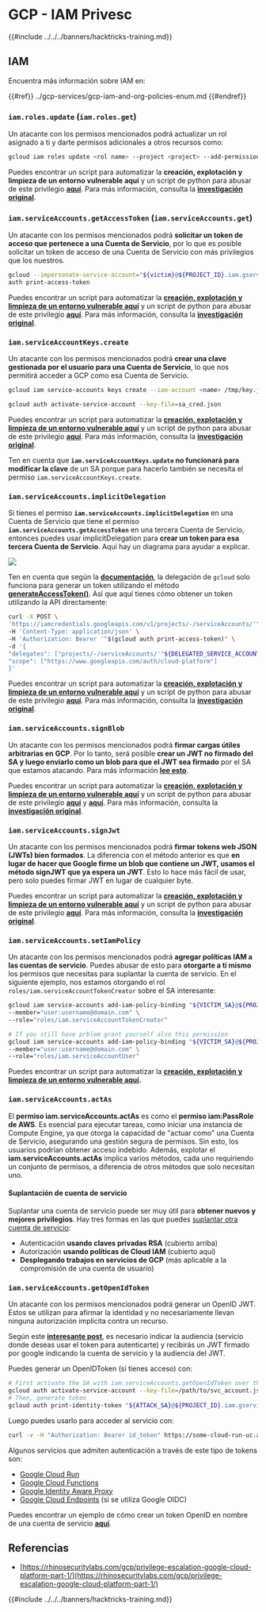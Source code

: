 # GCP - IAM Privesc

{{#include ../../../banners/hacktricks-training.md}}

## IAM

Encuentra más información sobre IAM en:

{{#ref}}
../gcp-services/gcp-iam-and-org-policies-enum.md
{{#endref}}

### `iam.roles.update` (`iam.roles.get`)

Un atacante con los permisos mencionados podrá actualizar un rol asignado a ti y darte permisos adicionales a otros recursos como:
```bash
gcloud iam roles update <rol name> --project <project> --add-permissions <permission>
```
Puedes encontrar un script para automatizar la **creación, explotación y limpieza de un entorno vulnerable aquí** y un script de python para abusar de este privilegio [**aquí**](https://github.com/RhinoSecurityLabs/GCP-IAM-Privilege-Escalation/blob/master/ExploitScripts/iam.roles.update.py). Para más información, consulta la [**investigación original**](https://rhinosecuritylabs.com/gcp/privilege-escalation-google-cloud-platform-part-1/).

### `iam.serviceAccounts.getAccessToken` (`iam.serviceAccounts.get`)

Un atacante con los permisos mencionados podrá **solicitar un token de acceso que pertenece a una Cuenta de Servicio**, por lo que es posible solicitar un token de acceso de una Cuenta de Servicio con más privilegios que los nuestros.
```bash
gcloud --impersonate-service-account="${victim}@${PROJECT_ID}.iam.gserviceaccount.com" \
auth print-access-token
```
Puedes encontrar un script para automatizar la [**creación, explotación y limpieza de un entorno vulnerable aquí**](https://github.com/carlospolop/gcp_privesc_scripts/blob/main/tests/4-iam.serviceAccounts.getAccessToken.sh) y un script de python para abusar de este privilegio [**aquí**](https://github.com/RhinoSecurityLabs/GCP-IAM-Privilege-Escalation/blob/master/ExploitScripts/iam.serviceAccounts.getAccessToken.py). Para más información, consulta la [**investigación original**](https://rhinosecuritylabs.com/gcp/privilege-escalation-google-cloud-platform-part-1/).

### `iam.serviceAccountKeys.create`

Un atacante con los permisos mencionados podrá **crear una clave gestionada por el usuario para una Cuenta de Servicio**, lo que nos permitirá acceder a GCP como esa Cuenta de Servicio.
```bash
gcloud iam service-accounts keys create --iam-account <name> /tmp/key.json

gcloud auth activate-service-account --key-file=sa_cred.json
```
Puedes encontrar un script para automatizar la [**creación, explotación y limpieza de un entorno vulnerable aquí**](https://github.com/carlospolop/gcp_privesc_scripts/blob/main/tests/3-iam.serviceAccountKeys.create.sh) y un script de python para abusar de este privilegio [**aquí**](https://github.com/RhinoSecurityLabs/GCP-IAM-Privilege-Escalation/blob/master/ExploitScripts/iam.serviceAccountKeys.create.py). Para más información, consulta la [**investigación original**](https://rhinosecuritylabs.com/gcp/privilege-escalation-google-cloud-platform-part-1/).

Ten en cuenta que **`iam.serviceAccountKeys.update` no funcionará para modificar la clave** de un SA porque para hacerlo también se necesita el permiso `iam.serviceAccountKeys.create`.

### `iam.serviceAccounts.implicitDelegation`

Si tienes el permiso **`iam.serviceAccounts.implicitDelegation`** en una Cuenta de Servicio que tiene el permiso **`iam.serviceAccounts.getAccessToken`** en una tercera Cuenta de Servicio, entonces puedes usar implicitDelegation para **crear un token para esa tercera Cuenta de Servicio**. Aquí hay un diagrama para ayudar a explicar.

![](https://rhinosecuritylabs.com/wp-content/uploads/2020/04/image2-500x493.png)

Ten en cuenta que según la [**documentación**](https://cloud.google.com/iam/docs/understanding-service-accounts), la delegación de `gcloud` solo funciona para generar un token utilizando el método [**generateAccessToken()**](https://cloud.google.com/iam/credentials/reference/rest/v1/projects.serviceAccounts/generateAccessToken). Así que aquí tienes cómo obtener un token utilizando la API directamente:
```bash
curl -X POST \
'https://iamcredentials.googleapis.com/v1/projects/-/serviceAccounts/'"${TARGET_SERVICE_ACCOUNT}"':generateAccessToken' \
-H 'Content-Type: application/json' \
-H 'Authorization: Bearer '"$(gcloud auth print-access-token)" \
-d '{
"delegates": ["projects/-/serviceAccounts/'"${DELEGATED_SERVICE_ACCOUNT}"'"],
"scope": ["https://www.googleapis.com/auth/cloud-platform"]
}'
```
Puedes encontrar un script para automatizar la [**creación, explotación y limpieza de un entorno vulnerable aquí**](https://github.com/carlospolop/gcp_privesc_scripts/blob/main/tests/5-iam.serviceAccounts.implicitDelegation.sh) y un script de python para abusar de este privilegio [**aquí**](https://github.com/RhinoSecurityLabs/GCP-IAM-Privilege-Escalation/blob/master/ExploitScripts/iam.serviceAccounts.implicitDelegation.py). Para más información, consulta la [**investigación original**](https://rhinosecuritylabs.com/gcp/privilege-escalation-google-cloud-platform-part-1/).

### `iam.serviceAccounts.signBlob`

Un atacante con los permisos mencionados podrá **firmar cargas útiles arbitrarias en GCP**. Por lo tanto, será posible **crear un JWT no firmado del SA y luego enviarlo como un blob para que el JWT sea firmado** por el SA que estamos atacando. Para más información [**lee esto**](https://medium.com/google-cloud/using-serviceaccountactor-iam-role-for-account-impersonation-on-google-cloud-platform-a9e7118480ed).

Puedes encontrar un script para automatizar la [**creación, explotación y limpieza de un entorno vulnerable aquí**](https://github.com/carlospolop/gcp_privesc_scripts/blob/main/tests/6-iam.serviceAccounts.signBlob.sh) y un script de python para abusar de este privilegio [**aquí**](https://github.com/RhinoSecurityLabs/GCP-IAM-Privilege-Escalation/blob/master/ExploitScripts/iam.serviceAccounts.signBlob-accessToken.py) y [**aquí**](https://github.com/RhinoSecurityLabs/GCP-IAM-Privilege-Escalation/blob/master/ExploitScripts/iam.serviceAccounts.signBlob-gcsSignedUrl.py). Para más información, consulta la [**investigación original**](https://rhinosecuritylabs.com/gcp/privilege-escalation-google-cloud-platform-part-1/).

### `iam.serviceAccounts.signJwt`

Un atacante con los permisos mencionados podrá **firmar tokens web JSON (JWTs) bien formados**. La diferencia con el método anterior es que **en lugar de hacer que Google firme un blob que contiene un JWT, usamos el método signJWT que ya espera un JWT**. Esto lo hace más fácil de usar, pero solo puedes firmar JWT en lugar de cualquier byte.

Puedes encontrar un script para automatizar la [**creación, explotación y limpieza de un entorno vulnerable aquí**](https://github.com/carlospolop/gcp_privesc_scripts/blob/main/tests/7-iam.serviceAccounts.signJWT.sh) y un script de python para abusar de este privilegio [**aquí**](https://github.com/RhinoSecurityLabs/GCP-IAM-Privilege-Escalation/blob/master/ExploitScripts/iam.serviceAccounts.signJWT.py). Para más información, consulta la [**investigación original**](https://rhinosecuritylabs.com/gcp/privilege-escalation-google-cloud-platform-part-1/).

### `iam.serviceAccounts.setIamPolicy` <a href="#iam.serviceaccounts.setiampolicy" id="iam.serviceaccounts.setiampolicy"></a>

Un atacante con los permisos mencionados podrá **agregar políticas IAM a las cuentas de servicio**. Puedes abusar de esto para **otorgarte a ti mismo** los permisos que necesitas para suplantar la cuenta de servicio. En el siguiente ejemplo, nos estamos otorgando el rol `roles/iam.serviceAccountTokenCreator` sobre el SA interesante:
```bash
gcloud iam service-accounts add-iam-policy-binding "${VICTIM_SA}@${PROJECT_ID}.iam.gserviceaccount.com" \
--member="user:username@domain.com" \
--role="roles/iam.serviceAccountTokenCreator"

# If you still have prblem grant yourself also this permission
gcloud iam service-accounts add-iam-policy-binding "${VICTIM_SA}@${PROJECT_ID}.iam.gserviceaccount.com" \ \
--member="user:username@domain.com" \
--role="roles/iam.serviceAccountUser"
```
Puedes encontrar un script para automatizar la [**creación, explotación y limpieza de un entorno vulnerable aquí**](https://github.com/carlospolop/gcp_privesc_scripts/blob/main/tests/d-iam.serviceAccounts.setIamPolicy.sh)**.**

### `iam.serviceAccounts.actAs`

El **permiso iam.serviceAccounts.actAs** es como el **permiso iam:PassRole de AWS**. Es esencial para ejecutar tareas, como iniciar una instancia de Compute Engine, ya que otorga la capacidad de "actuar como" una Cuenta de Servicio, asegurando una gestión segura de permisos. Sin esto, los usuarios podrían obtener acceso indebido. Además, explotar el **iam.serviceAccounts.actAs** implica varios métodos, cada uno requiriendo un conjunto de permisos, a diferencia de otros métodos que solo necesitan uno.

#### Suplantación de cuenta de servicio <a href="#service-account-impersonation" id="service-account-impersonation"></a>

Suplantar una cuenta de servicio puede ser muy útil para **obtener nuevos y mejores privilegios**. Hay tres formas en las que puedes [suplantar otra cuenta de servicio](https://cloud.google.com/iam/docs/understanding-service-accounts#impersonating_a_service_account):

- Autenticación **usando claves privadas RSA** (cubierto arriba)
- Autorización **usando políticas de Cloud IAM** (cubierto aquí)
- **Desplegando trabajos en servicios de GCP** (más aplicable a la compromisión de una cuenta de usuario)

### `iam.serviceAccounts.getOpenIdToken`

Un atacante con los permisos mencionados podrá generar un OpenID JWT. Estos se utilizan para afirmar la identidad y no necesariamente llevan ninguna autorización implícita contra un recurso.

Según este [**interesante post**](https://medium.com/google-cloud/authenticating-using-google-openid-connect-tokens-e7675051213b), es necesario indicar la audiencia (servicio donde deseas usar el token para autenticarte) y recibirás un JWT firmado por google indicando la cuenta de servicio y la audiencia del JWT.

Puedes generar un OpenIDToken (si tienes acceso) con:
```bash
# First activate the SA with iam.serviceAccounts.getOpenIdToken over the other SA
gcloud auth activate-service-account --key-file=/path/to/svc_account.json
# Then, generate token
gcloud auth print-identity-token "${ATTACK_SA}@${PROJECT_ID}.iam.gserviceaccount.com" --audiences=https://example.com
```
Luego puedes usarlo para acceder al servicio con:
```bash
curl -v -H "Authorization: Bearer id_token" https://some-cloud-run-uc.a.run.app
```
Algunos servicios que admiten autenticación a través de este tipo de tokens son:

- [Google Cloud Run](https://cloud.google.com/run/)
- [Google Cloud Functions](https://cloud.google.com/functions/docs/)
- [Google Identity Aware Proxy](https://cloud.google.com/iap/docs/authentication-howto)
- [Google Cloud Endpoints](https://cloud.google.com/endpoints/docs/openapi/authenticating-users-google-id) (si se utiliza Google OIDC)

Puedes encontrar un ejemplo de cómo crear un token OpenID en nombre de una cuenta de servicio [**aquí**](https://github.com/carlospolop-forks/GCP-IAM-Privilege-Escalation/blob/master/ExploitScripts/iam.serviceAccounts.getOpenIdToken.py).

## Referencias

- [https://rhinosecuritylabs.com/gcp/privilege-escalation-google-cloud-platform-part-1/](https://rhinosecuritylabs.com/gcp/privilege-escalation-google-cloud-platform-part-1/)

{{#include ../../../banners/hacktricks-training.md}}
